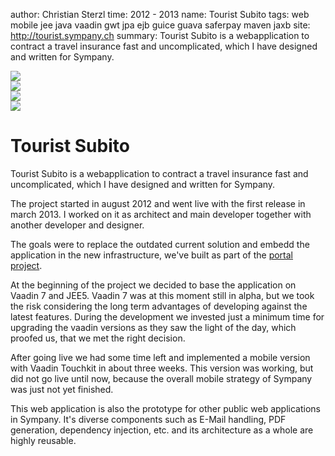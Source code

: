 author: Christian Sterzl
time: 2012 - 2013
name: Tourist Subito
tags: web mobile jee java vaadin gwt jpa ejb guice guava saferpay maven jaxb
site: http://tourist.sympany.ch
summary: Tourist Subito is a webapplication to contract a travel insurance fast and uncomplicated, which I have designed and written for Sympany.

<div class="swiper-container" cc-slider>
  <div class="swiper-wrapper">
    <div class="swiper-slide">
      <img src="/assets/projects/tourist/tourist-admin.png">
    </div>
    <div class="swiper-slide">
      <img src="/assets/projects/tourist/tourist-mobile.png">
    </div>
    <div class="swiper-slide">
      <img src="/assets/projects/tourist/tourist-mobile2.png">
    </div>
    <div class="swiper-slide">
      <img src="/assets/projects/tourist/tourist-desktop.png">
    </div>
  </div>
  <div class="swiper-pagination"></div>
</div>


# Tourist Subito

Tourist Subito is a webapplication to contract a travel insurance fast and uncomplicated, which I have designed and written for Sympany.

The project started in august 2012 and went live with the first release in march 2013. I worked on it as architect and main developer together with another developer and designer.

The goals were to replace the outdated current solution and embedd the application in the new infrastructure, we've built as part of the [portal project](/cc/projects/extranet-sympany).

At the beginning of the project we decided to base the application on Vaadin 7 and JEE5. Vaadin 7 was at this moment still in alpha, but we took the risk considering the long term advantages of developing against the latest features. During the development we invested just a minimum time for upgrading the vaadin versions as they saw the light of the day, which proofed us, that we met the right decision.

After going live we had some time left and implemented a mobile version with Vaadin Touchkit in about three weeks. This version was working, but did not go live until now, because the overall mobile strategy of Sympany was just not yet finished.

This web application is also the prototype for other public web applications in Sympany. It's diverse components such as E-Mail handling, PDF generation, dependency injection, etc. and its architecture as a whole are highly reusable.
